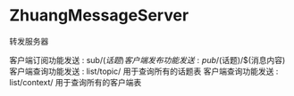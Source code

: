 # ZhuangMessageServer

转发服务器

客户端订阅功能发送 : sub/$(话题)
客户端发布功能发送 : pub/$(话题)/$(消息内容)
客户端查询功能发送 : list/topic/    用于查询所有的话题表
客户端查询功能发送 : list/context/  用于查询所有的客户端表


